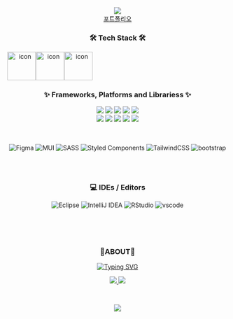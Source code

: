 <div align=center>
  <img src="https://capsule-render.vercel.app/api?type=waving&color=auto&height=300&section=header&text=Gazero%20Github!&fontSize=90" />	
</div>




<div align=center>
	<a href="https://front-gayoung-portfolio.netlify.app/">포트폴리오</a>
	<h3>🛠 Tech Stack 🛠</h3>

</div>
<div align="center">
  <div style="display: flex; align-items: flex-start;">
	  <img src="https://techstack-generator.vercel.app/js-icon.svg" alt="icon" width="65" height="65" />
	  <img src="https://techstack-generator.vercel.app/ts-icon.svg" alt="icon" width="65" height="65" />
	  <img src="https://techstack-generator.vercel.app/react-icon.svg" alt="icon" width="65" height="65" />
	</div>
  <div align="center">
    	<h3>✨ Frameworks, Platforms and Librariess ✨</h3>
  <img src="https://img.shields.io/badge/HTML5-E34F26?style=for-the-badge&logo=HTML5&logoColor=white" />
	<img src="https://img.shields.io/badge/CSS3-1572B6?style=for-the-badge&logo=CSS3&logoColor=white" />
	<img src="https://img.shields.io/badge/JavaScript-F7DF1E?style=for-the-badge&logo=JavaScript&logoColor=white" />
  <img src="https://img.shields.io/badge/typescript-%23007ACC.svg?style=for-the-badge&logo=typescript&logoColor=white" />
  <img src="https://img.shields.io/badge/react-%2320232a.svg?style=for-the-badge&logo=react&logoColor=%2361DAFB" />
	<br>
 
  <img src="https://img.shields.io/badge/node.js-6DA55F?style=for-the-badge&logo=node.js&logoColor=white" />
	<img src="https://img.shields.io/badge/Mybatis-000000?style=for-the-badge&logo=Fluentd&logoColor=white" />
    	<img src="https://img.shields.io/badge/MySQL-4479A1?style=for-the-badge&logo=MySQL&logoColor=white" />
      <img src="https://img.shields.io/badge/r-%23276DC3.svg?style=for-the-badge&logo=r&logoColor=white" />
  <img src="https://img.shields.io/badge/Java-007396?style=for-the-badge&logo=Conda-Forge&logoColor=white" />
	<br>

<br />
<br />

 ![Figma](https://img.shields.io/badge/figma-%23F24E1E.svg?style=for-the-badge&logo=figma&logoColor=white)
 ![MUI](https://img.shields.io/badge/MUI-%230081CB.svg?style=for-the-badge&logo=mui&logoColor=white)
 ![SASS](https://img.shields.io/badge/SASS-hotpink.svg?style=for-the-badge&logo=SASS&logoColor=white)
 ![Styled Components](https://img.shields.io/badge/styled--components-DB7093?style=for-the-badge&logo=styled-components&logoColor=white)
 ![TailwindCSS](https://img.shields.io/badge/tailwindcss-%2338B2AC.svg?style=for-the-badge&logo=tailwind-css&logoColor=white)
 ![bootstrap](https://img.shields.io/badge/Bootstrap-7952B3?style=for-the-badge&logo=Bootstrap&logoColor=white)

 <div align="center">
	 <br />
	 <br />
    	<h3>  💻 IDEs / Editors </h3>

 ![Eclipse](https://img.shields.io/badge/Eclipse-FE7A16.svg?style=for-the-badge&logo=Eclipse&logoColor=white)
 ![IntelliJ IDEA](https://img.shields.io/badge/IntelliJIDEA-000000.svg?style=for-the-badge&logo=intellij-idea&logoColor=white)
 ![RStudio](https://img.shields.io/badge/RStudio-4285F4?style=for-the-badge&logo=rstudio&logoColor=white)
 ![vscode](https://img.shields.io/badge/Visual%20Studio%20Code-0078d7.svg?style=for-the-badge&logo=visual-studio-code&logoColor=white)
 </div>

    
</div>
<br>
<br />
<br />
<h3 align="center">👀ABOUT👀</h3>
<div align=center>
<a href="https://git.io/typing-svg"><img src="https://readme-typing-svg.herokuapp.com?font=Fira+Code&size=25&pause=1000&color=C51DF7&width=430&height=70&lines=I'm+Front-End+Developer" alt="Typing SVG" /></a>
 
</div>
<p align="center">
	<a href="mailto:soongin95@naver.com">
		<img src="https://img.shields.io/badge/Mail-EA4335?style=for-the-badge&logo=Gmail&logoColor=white"></img>
	</a>
	<a href="https://velog.io/@gazero_">
		<img src="https://img.shields.io/badge/Velog-199900?style=for-the-badge&logo=blogger&logoColor=white"></img>
	</a>	
  

</p>
<br />

<a href="https://hits.seeyoufarm.com"><img src="https://hits.seeyoufarm.com/api/count/incr/badge.svg?url=https%3A%2F%2Fgithub.com%2Fgayoung106%2Fhit-counter&count_bg=%2379C83D&title_bg=%23555555&icon=&icon_color=%23E7E7E7&title=hits&edge_flat=false"/></a> 


<!--
**gayoung106/gayoung106** is a ✨ _special_ ✨ repository because its `README.md` (this file) appears on your GitHub profile.

Here are some ideas to get you started:

- 🔭 I’m currently working on ...
- 🌱 I’m currently learning ...
- 👯 I’m looking to collaborate on ...
- 🤔 I’m looking for help with ...
- 💬 Ask me about ...
- 📫 How to reach me: ...
- 😄 Pronouns: ...
- ⚡ Fun fact: ...
-->
